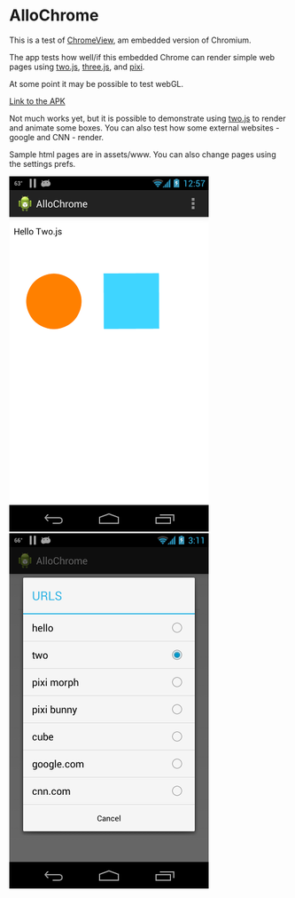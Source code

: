 # AlloChrome

This is a test of [ChromeView](https://github.com/pwnall/chromeview), am embedded version of Chromium.

The app tests how well/if this embedded Chrome can render simple web pages using [two.js](http://jonobr1.github.io/two.js/), 
[three.js](http://threejs.org/), and [pixi](https://github.com/GoodBoyDigital/pixi.js). 

At some point it may be possible to test webGL.

[Link to the APK]()

Not much works yet, but it is possible to demonstrate using [two.js](http://jonobr1.github.io/two.js/) to render 
and animate some boxes. You can also test how some external websites - google and CNN - render. 

Sample html pages are in assets/www. You can also change pages using the settings prefs. 

![Screenshot of browser rendering](docs/allochrome50.png)
![Screenshot of URL selection](docs/urls50.png)